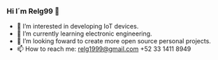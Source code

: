 ### Hi I´m Relg99 👋

- 💓 I’m interested in developing IoT devices.
- 🌱 I’m currently learning electronic engineering.
- 🤖 I’m looking foward to create more open source personal projects.
- 📫 How to reach me: relg1999@gmail.com +52 33 1411 8949
